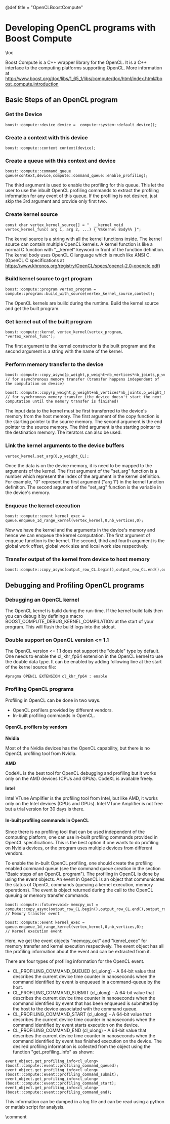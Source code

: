 @def title = "OpenCLBoostCompute"

# Developing OpenCL programs with Boost Compute

\toc

Boost Compute is a C++ wrapper library for the OpenCL. It is a C++ interface to the computing platforms supporting OpenCL. More information at http://www.boost.org/doc/libs/1_65_1/libs/compute/doc/html/index.html#boost_compute.introduction

## Basic Steps of an OpenCL program
### Get the Device
```
boost::compute::device device =  compute::system::default_device();
```

### Create a context with this device
```
boost::compute::context context(device);
```
### Create a queue with this context and device
```
boost::compute::command_queue queue(context,device,compute::command_queue::enable_profiling);
```
The third argument is used to enable the profiling for this queue. This let the user to use the inbuilt OpenCL profiling commands to extract the profiling information for any event of this queue. If the profiling is not desired, just skip the 3rd argument and provide only first two.

### Create kernel source
```
const char vertex_kernel_source[] = "  __kernel void vertex_kernel_func( arg 1, arg 2, ...) { %%Kernel Body%% }";
```
The kernel source is a string with all the kernel functions inside. The kernel source can contain multiple OpenCL kernels. A kernel function is like a normal C function with "__kernel" keyword in front of the function definition. The kernel body uses OpenCL C language which is much like ANSI C. (OpenCL C specifications at https://www.khronos.org/registry/OpenCL/specs/opencl-2.0-openclc.pdf)

### Build kernel source to get program
```
boost::compute::program vertex_program = compute::program::build_with_source(vertex_kernel_source,context);
```
The OpenCL kernels are buiild during the runtime. Build the kernel source and get the built program.

### Get kernel out of the built program
```
boost::compute::kernel vertex_kernel(vertex_program, "vertex_kernel_func");
```
The first argument to the kernel constructor is the built program and the second argument is a string with the name of the kernel.

### Perform memory transfer to the device
```
boost::compute::copy_async(p_weight,p_weight+nb_vertices*nb_joints,p_weight_CL.begin(),queue);          // for asynchronous memory transfer (transfer happens independent of the computation on device)

boost::compute::copy(p_weight,p_weight+nb_vertices*nb_joints,p_weight_CL.begin(),queue);                // for synchronous memory transfer (the device doesn't start the next computation until the memory transfer is finished)
```
The input data to the kernel must be first transferred to the device's  memory from the host memory. The first argument of the copy function is the starting pointer to the source memory. The second argument is the end pointer to the source memory. The third argument is the starting pointer to the destination memory. The iterators can also be used.

### Link the kernel arguments to the device buffers
```
vertex_kernel.set_arg(0,p_weight_CL);
```
Once the data is on the device memory, it is need to be mapped to the arguments of the kernel. The first argument of the "set_arg" function is a number which represent the index of the argument in the kernel definition. For example, "0" represent the first argument ("arg 1") in the kernel function definition. The second argument of the "set_arg" function is the variable in the device's memory.

### Enqueue the kernel execution
```
boost::compute::event kernel_exec = queue.enqueue_1d_range_kernel(vertex_kernel,0,nb_vertices,0);
```
Now we have the kernel and the arguments in the device's memory and hence we can enqueue the kernel computation. The first argument of enqueue function is the kernel. The second, third and fourth argument is the global work offset, global work size and local work size respectively.

### Transfer output of the kernel from device to host memory
```
boost::compute::copy_async(output_row_CL.begin(),output_row_CL.end(),output_row,queue)
```

## Debugging and Profiling OpenCL programs
### Debugging an OpenCL kernel
The OpenCL kernel is build during the run-time. If the kernel build fails then you can debug it by defining a macro BOOST_COMPUTE_DEBUG_KERNEL_COMPILATION at the start of your program. This will flush the build logs into the stdout.

### Double support on OpenCL version <= 1.1
The OpenCL version <= 1.1  does not support the "double" type by default. One needs to enable the cl_khr_fp64 extension in the OpenCL kernel to use the double data type. It can be enabled by adding following line at the start of the kernel source file:
```
#pragma OPENCL EXTENSION cl_khr_fp64 : enable
```
### Profiling OpenCL programs
Profiling in OpenCL can be done in two ways.

- OpenCL profilers provided by different vendors.
- In-built profiling commands in OpenCL.
#### OpenCL profilers by vendors
**Nvidia**

Most of the Nvidia devices has the OpenCL capability, but there is no OpenCL profiling tool from Nvidia.

**AMD**

CodeXL is the best tool for OpenCL debugging and profiling but it works only on the AMD devices (CPUs and GPUs). CodeXL is available freely.

**Intel**

Intel VTune Amplifier is the profiling tool from Intel, but like AMD, it works only on the Intel devices (CPUs and GPUs). Intel VTune Amplifier is not free but a trial version for 30 days is there.

#### In-built profiling commands in OpenCL
Since there is no profiling tool that can be used independent of the computing platform, one can use in-built profiling commands provided in OpenCL specifications. This is the best option if one wants to do profiling on Nvidia devices, or the program uses multiple devices from different vendors.

To enable the in-built OpenCL profiling, one should create the profiling enabled command queue (see the command queue creation in the section "Basic steps of an OpenCL program"). The profiling in OpenCL is done by using the event objects. An event in OpenCL is an object that communicates the status of OpenCL commands (queuing a kernel execution, memory operations). The event is object returned during the call to the OpenCL queuing or memory transfer commands.
```
boost::compute::future<void> memcpy_out = compute::copy_async(output_row_CL.begin(),output_row_CL.end(),output_row,queue);                    // Memory transfer event
 
boost::compute::event kernel_exec = queue.enqueue_1d_range_kernel(vertex_kernel,0,nb_vertices,0);                                           // Kernel execution event
```
Here, we get the event objects "memcpy_out" and "kenrel_exec" for memory transfer and kernel execution respectively. The event object has all the profiling information about the event and can be extracted from it.

There are four types of profiling information for the OpenCL event.

- CL_PROFILING_COMMAND_QUEUED (cl_ulong) - A 64-bit value that describes the current device time counter in nanoseconds when the command identified by event is enqueued in a command-queue by the host.
- CL_PROFILING_COMMAND_SUBMIT (cl_ulong) - A 64-bit value that describes the current device time counter in nanoseconds when the command identified by event that has been enqueued is submitted by the host to the device associated with the command queue.
- CL_PROFILING_COMMAND_START (cl_ulong) - A 64-bit value that describes the current device time counter in nanoseconds when the command identified by event starts execution on the device.
- CL_PROFILING_COMMAND_END (cl_ulong) - A 64-bit value that describes the current device time counter in nanoseconds when the command identified by event has finished execution on the device.
    The desired profiling information is collected from the object using the function "get_profiling_info" as shown:
```
event_object.get_profiling_info<cl_ulong>(boost::compute::event::profiling_command_queued);
event_object.get_profiling_info<cl_ulong>(boost::compute::event::profiling_command_submit);
event_object.get_profiling_info<cl_ulong>(boost::compute::event::profiling_command_start);
event_object.get_profiling_info<cl_ulong>(boost::compute::event::profiling_command_end);
```
This information can be dumped in a log file and can be read using a python or matlab script for analysis.

\comment